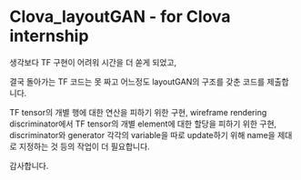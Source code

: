 # Clova_layoutGAN - for Clova internship


생각보다 TF 구현이 어려워 시간을 더 쏟게 되었고,

결국 돌아가는 TF 코드는 못 짜고 어느정도 layoutGAN의 구조를 갖춘 코드를 제출합니다.

TF tensor의 개별 행에 대한 연산을 피하기 위한 구현, wireframe rendering discriminator에서 TF tensor의 개별 element에 대한 할당을 피하기 위한 구현, 
discriminator와 generator 각각의 variable을 따로 update하기 위해 name을 제대로 지정하는 것 등의 작업이 더 필요합니다.




감사합니다.


